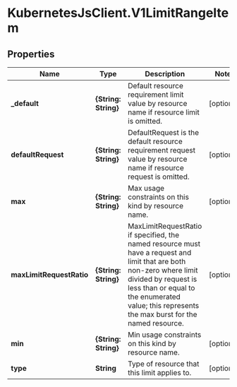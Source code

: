 # KubernetesJsClient.V1LimitRangeItem

## Properties
Name | Type | Description | Notes
------------ | ------------- | ------------- | -------------
**_default** | **{String: String}** | Default resource requirement limit value by resource name if resource limit is omitted. | [optional] 
**defaultRequest** | **{String: String}** | DefaultRequest is the default resource requirement request value by resource name if resource request is omitted. | [optional] 
**max** | **{String: String}** | Max usage constraints on this kind by resource name. | [optional] 
**maxLimitRequestRatio** | **{String: String}** | MaxLimitRequestRatio if specified, the named resource must have a request and limit that are both non-zero where limit divided by request is less than or equal to the enumerated value; this represents the max burst for the named resource. | [optional] 
**min** | **{String: String}** | Min usage constraints on this kind by resource name. | [optional] 
**type** | **String** | Type of resource that this limit applies to. | [optional] 



